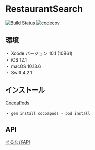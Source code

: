 # RestaurantSearch
[![Build Status](https://app.bitrise.io/app/e045223d22de3808/status.svg?token=0d4OsmRRs0lF6GroNUYP5A&branch=master)](https://app.bitrise.io/app/e045223d22de3808)
[![codecov](https://codecov.io/gh/IwanagaSari/RestaurantSearch/branch/master/graph/badge.svg?token=2xwzgh8zr6)](https://codecov.io/gh/IwanagaSari/RestaurantSearch)

## 環境

・ Xcode バージョン 10.1  (10B61)  
・ iOS 12.1  
・ macOS 10.13.6  
・ Swift 4.2.1

## インストール
[CocoaPods](https://github.com/cocoapods/cocoapods)

・ `gem install cocoapods`
・ `pod install`  

## API
[ぐるなびAPI](https://api.gnavi.co.jp/api/)

